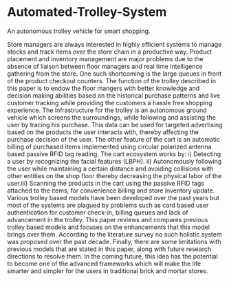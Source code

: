 # Automated-Trolley-System
An autonomous trolley vehicle for smart shopping. 

Store managers are always interested in highly efficient systems to manage stocks and track items over the store chain in a productive way. Product placement and inventory management are major problems due to the absence of liaison between floor managers and real time intelligence gathering from the store. One such shortcoming is the large queues in front of the product checkout counters. The function of the trolley described in this paper is to endow the floor mangers with better knowledge and decision making abilities based on the historical purchase patterns and live customer tracking while providing the customers a hassle free shopping experience. The infrastructure for the trolley is an autonomous ground vehicle which screens the surroundings, while following and assisting the user by tracing his purchase. This data can be used for targeted advertising based on the products the user interacts with, thereby affecting the purchase decision of the user. The other feature of the cart is an automatic billing of purchased items implemented using circular polarized antenna based passive RFID tag reading. The cart ecosystem works by: i) Detecting a user by recognizing the facial features (LBPH). ii) Autonomously following the user while maintaining a certain distance and avoiding collisions with other entities on the shop floor thereby decreasing the physical labor of the user.iii) Scanning the products in the cart using the passive RFID tags attached to the items, for convenience billing and store inventory update. Various trolley based models have been developed over the past years but most of the systems are plagued by problems such as card based user authentication for customer check-in, billing queues and lack of advancement in the trolley. This paper reviews and compares previous trolley based models and focuses on the enhancements that this model brings over them. According to the literature survey no such holistic system was proposed over the past decade. Finally, there are some limitations with previous models that are stated in this paper, along with future research directions to resolve them. In the coming future, this idea has the potential to become one of the advanced frameworks which will make the life smarter and simpler for the users in traditional brick and mortar stores.
